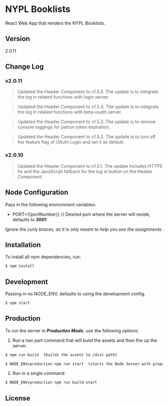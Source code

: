 # NYPL Booklists

React Web App that renders the NYPL Booklists.

## Version
2.0.11

## Change Log

### v2.0.11
> Updated the Header Component to v1.5.5. The update is to integrate the log in related functions with login server.

> Updated the Header Component to v1.5.4. The update is to integrate the log in related functions with beta-ouath server.

> Updated the Header Component to v1.5.3. The update is to remove console loggings for patron token expiration.

> Updated the Header Component to v1.5.2. The update is to turn off the feature flag of OAuth Login and set it as default.

### v2.0.10
> Updated the Header Component to v1.5.1. The update includes HTTPS fix and the JavaScript fallback for the log in button on the Header Component.

## Node Configuration
Pass in the following environment variables:  

* PORT={{portNumber}} // Desired port where the server will reside, defaults to ***3001***

*Ignore the curly braces, as it is only meant to help you see the assignments.*  

## Installation
To install all npm dependencies, run:
```sh
$ npm install
```

## Development
Passing in no NODE_ENV, defaults to using the development config.
```sh
$ npm start
```

## Production
To run the server in ***Production Mode***, use the following options:

1) Run a two part command that will build the assets and then fire up the server.

```sh
$ npm run build  (builds the assets to /dist path)
```

```sh
$ NODE_ENV=production npm run start  (starts the Node Server with proper environment) 
```

2) Run in a single command
```sh
$ NODE_ENV=production npm run build-start
```


License
----